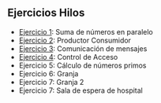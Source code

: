 ## Ejercicios Hilos

- [Ejercicio 1](./src/EJ1/): Suma de números en paralelo 
- [Ejercicio 2](./src/EJ2/): Productor Consumidor 
- [Ejercicio 3](./src/EJ3/): Comunicación de mensajes
- [Ejercicio 4](./src/EJ4/): Control de Acceso
- Ejercicio 5: Cálculo de números primos
- Ejercicio 6: Granja
- Ejercicio 7: Granja 2
- Ejercicio 7: Sala de espera de hospital
